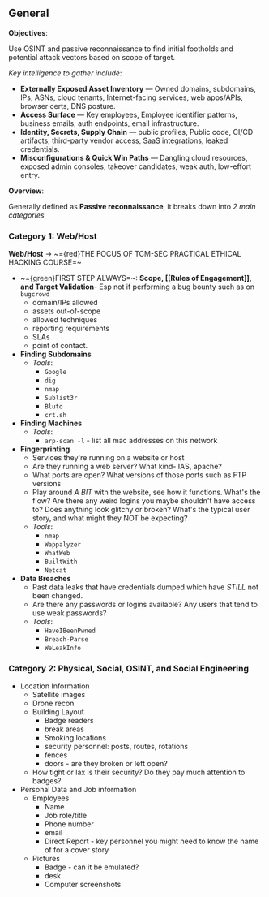 ## General

**Objectives**:

Use OSINT and passive reconnaissance to find initial footholds and potential attack vectors based on scope of target.

*Key intelligence to gather include*:
- **Externally Exposed Asset Inventory** — Owned domains, subdomains, IPs, ASNs, cloud tenants, Internet-facing services, web apps/APIs, browser certs, DNS posture.
- **Access Surface** — Key employees, Employee identifier patterns, business emails, auth endpoints, email infrastructure.
- **Identity, Secrets, Supply Chain** — public profiles, Public code, CI/CD artifacts, third-party vendor access, SaaS integrations, leaked credentials.
- **Misconfigurations & Quick Win Paths** — Dangling cloud resources, exposed admin consoles, takeover candidates, weak auth, low-effort entry.


**Overview**:

Generally defined as **Passive reconnaissance**, it breaks down into *2 main categories*


### Category 1: Web/Host

**Web/Host** -> ~={red}THE FOCUS OF TCM-SEC PRACTICAL ETHICAL HACKING COURSE=~ 

- ~={green}FIRST STEP ALWAYS=~: **Scope, [[Rules of Engagement]], and Target Validation**- Esp not if performing a bug bounty such as on `bugcrowd`
    - domain/IPs allowed
    - assets out-of-scope
    - allowed techniques
    - reporting requirements
    - SLAs
    - point of contact.
- **Finding Subdomains**
    - *Tools*:
        - `Google`
        - `dig`
        - `nmap`
        - `Sublist3r`
        - `Bluto`
        - `crt.sh`
- **Finding Machines**
    - *Tools*:
        - `arp-scan -l` - list all mac addresses on this network
- **Fingerprinting**
    - Services they're running on a website or host
    - Are they running a web server? What kind- IAS, apache?
    - What ports are open? What versions of those ports such as FTP versions
    - Play around *A BIT* with the website, see how it functions. What's the flow? Are there any weird logins you maybe shouldn't have access to? Does anything look glitchy or broken? What's the typical user story, and what might they NOT be expecting?
    - *Tools*:
        - `nmap`
        - `Wappalyzer`
        - `WhatWeb`
        - `BuiltWith`
        - `Netcat`
- **Data Breaches**
    - Past data leaks that have credentials dumped which have *STILL* not been changed.
    - Are there any passwords or logins available? Any users that tend to use weak passwords?
    - *Tools*:
        - `HaveIBeenPwned`
        - `Breach-Parse`
        - `WeLeakInfo`



### Category 2: **Physical, Social, OSINT, and Social Engineering**
- Location Information
    - Satellite images
    - Drone recon
    - Building Layout
        - Badge readers
        - break areas
        - Smoking locations
        - security personnel: posts, routes, rotations
        - fences
        - doors - are they broken or left open?
    - How tight or lax is their security? Do they pay much attention to badges?
- Personal Data and Job information
    - Employees
        - Name
        - Job role/title
        - Phone number
        - email
        - Direct Report - key personnel you might need to know the name of for a cover story
    - Pictures
        - Badge - can it be emulated?
        - desk
        - Computer screenshots